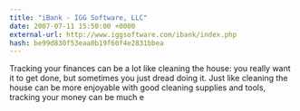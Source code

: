 ```yaml
---
title: "iBank - IGG Software, LLC"
date: 2007-07-11 15:50:00 +0000
external-url: http://www.iggsoftware.com/ibank/index.php
hash: be99d830f53eaa0b19f60f4e2831bbea
---
```


Tracking your finances can be a lot like cleaning the house: you really want it to get done, but sometimes you just dread doing it. Just like cleaning the house can be more enjoyable with good cleaning supplies and tools, tracking your money can be much e
